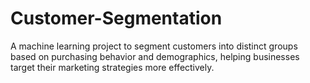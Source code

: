 # Customer-Segmentation
A machine learning project to segment customers into distinct groups based on purchasing behavior and demographics, helping businesses target their marketing strategies more effectively.
